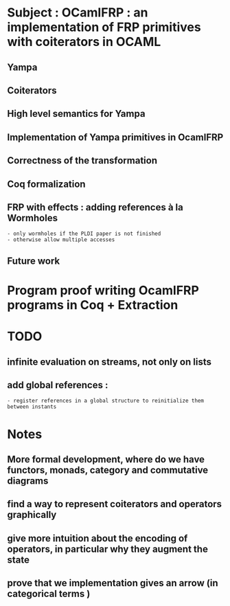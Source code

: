 
# Subject : OCamlFRP : an implementation of FRP primitives with coiterators in OCAML

## Yampa 
## Coiterators 
## High level semantics for Yampa
## Implementation of Yampa primitives in OcamlFRP
## Correctness of the transformation 
## Coq formalization 
## FRP with effects : adding references à la Wormholes 
    - only wormholes if the PLDI paper is not finished 
    - otherwise allow multiple accesses 

## Future work 

# Program proof writing OcamlFRP programs in Coq + Extraction

# TODO 
## infinite evaluation on streams, not only on lists
## add global references : 
    - register references in a global structure to reinitialize them between instants 

# Notes 
## More formal development, where do we have functors, monads, category and commutative diagrams
## find a way to represent coiterators and operators graphically 
## give more intuition about the encoding of operators, in particular why they augment the state
## prove that we implementation gives an arrow (in categorical terms )

